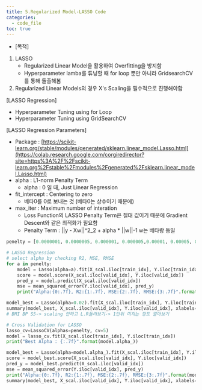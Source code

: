 ```yaml
---
title: 5.Regularized Model-LASSO Code
categories:
  - code_file
toc: true
---
```


- [목적]
1. LASSO
    - Regularized Linear Model을 활용하여 Overfitting을 방지함
    - Hyperparameter lamba를 튜닝할 때 for loop 뿐만 아니라 GridsearchCV를 통해 돌출해봄
2. Regularized Linear Models의 경우 X's Scaling을 필수적으로 진행해야함

[LASSO Regression]
- Hyperparameter Tuning using for Loop
- Hyperparameter Tuning using GridSearchCV

[LASSO Regression Parameters]
- Package : [https://scikit-learn.org/stable/modules/generated/sklearn.linear_model.Lasso.html](https://colab.research.google.com/corgiredirector?site=https%3A%2F%2Fscikit-learn.org%2Fstable%2Fmodules%2Fgenerated%2Fsklearn.linear_model.Lasso.html)
- alpha : L1-norm Penalty Term
    - alpha : 0 일 때, Just Linear Regression
- fit_intercept : Centering to zero
    - 베타0를 0로 보내는 것 (베타0는 상수이기 때문에)
- max_iter : Maximum number of interation
    - Loss Function의 LASSO Penalty Term은 절대 값이기 때문에 Gradient Descent와 같은 최적화가 필요함
    - Penalty Term : ||y - Xw||^2_2 + alpha * ||w||-1 w는 베타랑 동일

```python
penelty = [0.0000001, 0.0000005, 0.000001, 0.000005,0.00001, 0.00005, 0.0001, 0.001, 0.01, 0.02, 0.03, 0.04]

# LASSO Regression
# select alpha by checking R2, MSE, RMSE
for a in penelty:
    model = Lasso(alpha=a).fit(X_scal.iloc[train_idx], Y.iloc[train_idx])
    score = model.score(X_scal.iloc[valid_idx], Y.iloc[valid_idx])
    pred_y = model.predict(X_scal.iloc[valid_idx])
    mse = mean_squared_error(Y.iloc[valid_idx], pred_y)
    print("Alpha:{0:.7f}, R2:{1:.7f}, MSE:{2:.7f}, RMSE:{3:.7f}".format(a, score, mse, np.sqrt(mse)))
```

```python
model_best = Lasso(alpha=0.02).fit(X_scal.iloc[train_idx], Y.iloc[train_idx])
summary(model_best, X_scal.iloc[valid_idx], Y.iloc[valid_idx], xlabels=X.columns)
# BMI BP S5-> scaling 안하고 L.R돌려보기-> 1단위 미치는 정도 알아보기
```

```python
# Cross Validation for LASSO
lasso_cv=LassoCV(alphas=penelty, cv=5)
model = lasso_cv.fit(X_scal.iloc[train_idx], Y.iloc[train_idx])
print("Best Alpha : {:.7f}".format(model.alpha_))
```

```python
model_best = Lasso(alpha=model.alpha_).fit(X_scal.iloc[train_idx], Y.iloc[train_idx])
score = model_best.score(X_scal.iloc[valid_idx], Y.iloc[valid_idx])
pred_y = model_best.predict(X_scal.iloc[valid_idx])
mse = mean_squared_error(Y.iloc[valid_idx], pred_y)
print("Alpha:{0:.7f}, R2:{1:.7f}, MSE:{2:.7f}, RMSE:{3:.7f}".format(model.alpha_, score, mse, np.sqrt(mse)))
summary(model_best, X_scal.iloc[valid_idx], Y.iloc[valid_idx], xlabels=X.columns)
```

